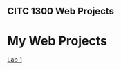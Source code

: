 ## CITC 1300 Web Projects

<h1>My Web Projects</h1>

<a href="lab1/index.html" target="_blank">Lab 1</a>